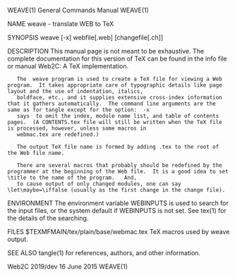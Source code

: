 WEAVE(1)                                                                         General Commands Manual                                                                         WEAVE(1)

NAME
       weave - translate WEB to TeX

SYNOPSIS
       weave [-x] webfile[.web] [changefile[.ch]]

DESCRIPTION
       This manual page is not meant to be exhaustive.  The complete documentation for this version of TeX can be found in the info file or manual Web2C: A TeX implementation.

       The  weave program is used to create a TeX file for viewing a Web program.  It takes appropriate care of typographic details like page layout and the use of indentation, italics,
       boldface, etc., and it supplies extensive cross-index information that it gathers automatically.  The command line arguments are the same as for tangle except for the option:  -x
       says  to omit the index, module name list, and table of contents pages.  (A CONTENTS.tex file will still be written when the TeX file is processed, however, unless some macros in
       webmac.tex are redefined.)

       The output TeX file name is formed by adding .tex to the root of the Web file name.

       There are several macros that probably should be redefined by the programmer at the beginning of the Web file.  It is a good idea to set \title to the name of the program.   And,
       to cause output of only changed modules, one can say \let\maybe=\iffalse (usually as the first change in the change file).

ENVIRONMENT
       The environment variable WEBINPUTS is used to search for the input files, or the system default if WEBINPUTS is not set.  See tex(1) for the details of the searching.

FILES
       $TEXMFMAIN/tex/plain/base/webmac.tex
           TeX macros used by weave output.

SEE ALSO
       tangle(1) for references, authors, and other information.

Web2C 2019/dev                                                                         16 June 2015                                                                              WEAVE(1)
